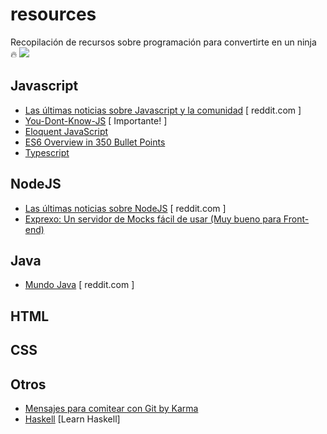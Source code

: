 # resources
Recopilación de recursos sobre programación para convertirte en un ninja :fire: 
![](http://animationsa2z.com/attachments/Image/ninja/ninja17.gif)

## Javascript
- [Las últimas noticias sobre Javascript y la comunidad](https://www.reddit.com/r/javascript/) [ reddit.com ]
- [You-Dont-Know-JS](https://github.com/getify/You-Dont-Know-JS) [ Importante! ]
- [Eloquent JavaScript](http://eloquentjavascript.net/)
- [ES6 Overview in 350 Bullet Points](https://ponyfoo.com/articles/es6)
- [Typescript](https://www.typescriptlang.org/)

## NodeJS
- [Las últimas noticias sobre NodeJS](https://www.reddit.com/r/node/) [ reddit.com ]
- [Exprexo: Un servidor de Mocks fácil de usar (Muy bueno para Front-end)](https://github.com/exprexo/exprexo) 

## Java
- [Mundo Java](https://www.reddit.com/r/java/) [ reddit.com ]

## HTML


## CSS


## Otros
- [Mensajes para comitear con Git by Karma](http://karma-runner.github.io/1.0/dev/git-commit-msg.html)
- [Haskell](http://learnyouahaskell.com/starting-out) [Learn Haskell]

